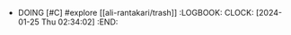 - DOING [#C] #explore [[ali-rantakari/trash]]
  :LOGBOOK:
  CLOCK: [2024-01-25 Thu 02:34:02]
  :END: